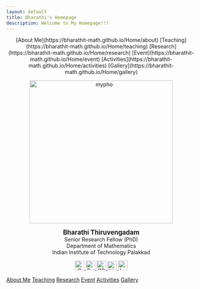 ```yaml
---
layout: default
title: Bharathi's Homepage
description: Welcome to My Homepage!!! 
---
```

 <center>[About Me](https://bharathit-math.github.io/Home/about)     [Teaching](https://bharathit-math.github.io/Home/teaching)     [Research](https://bharathit-math.github.io/Home/research)     [Event](https://bharathit-math.github.io/Home/event)     [Activities](https://bharathit-math.github.io/Home/activities)     [Gallery](https://bharathit-math.github.io/Home/gallery) </center>
<p align="center">
 <img src="pho.png" alt="mypho" width="380"/>
 </p> 
<p align="center">
<b> <span style="font-size:larger;">Bharathi Thiruvengadam</span></b> <br/> Senior Research Fellow (PhD) <br/> Department of Mathematics <br/> Indian Institute of Technology Palakkad 
</p> 
<p align="center">
  <a href="mailto:bharathit.math@gmail.com">
  <img src="https://upload.wikimedia.org/wikipedia/commons/8/8c/Gmail_Icon_%282013-2020%29.svg" alt="Gmail" width="25" height="25" />
</a>  
  <a href="https://www.researchgate.net/profile/Bharathi-Thiruvengadam">
    <img src="https://upload.wikimedia.org/wikipedia/commons/5/5e/ResearchGate_icon_SVG.svg" alt="ResearchGate" width="25" height="25"  />
  </a> 
  <a href="https://orcid.org/0009-0007-6083-3185">
    <img src="https://upload.wikimedia.org/wikipedia/commons/0/06/ORCID_iD.svg" alt="ORCID iD" width="25" height="25" />
  </a> 
 <a href="https://www.linkedin.com/in/bharathi-thiruvengadam/">
    <img src="https://upload.wikimedia.org/wikipedia/commons/8/81/LinkedIn_icon.svg" alt="LinkedIn" width="25" height="23" />
</a>
<a href="https://maps.app.goo.gl/SC1YYwx1edXkGq2n6">
  <img src="https://upload.wikimedia.org/wikipedia/commons/3/39/Google_Maps_icon_%282015-2020%29.svg" alt="Location" width="25" height="25" />
</a>
</p>

[About Me](https://bharathit-math.github.io/Home/about)     [Teaching](https://bharathit-math.github.io/Home/teaching)     [Research](https://bharathit-math.github.io/Home/research)     [Event](https://bharathit-math.github.io/Home/event)     [Activities](https://bharathit-math.github.io/Home/activities)     [Gallery](https://bharathit-math.github.io/Home/gallery)
